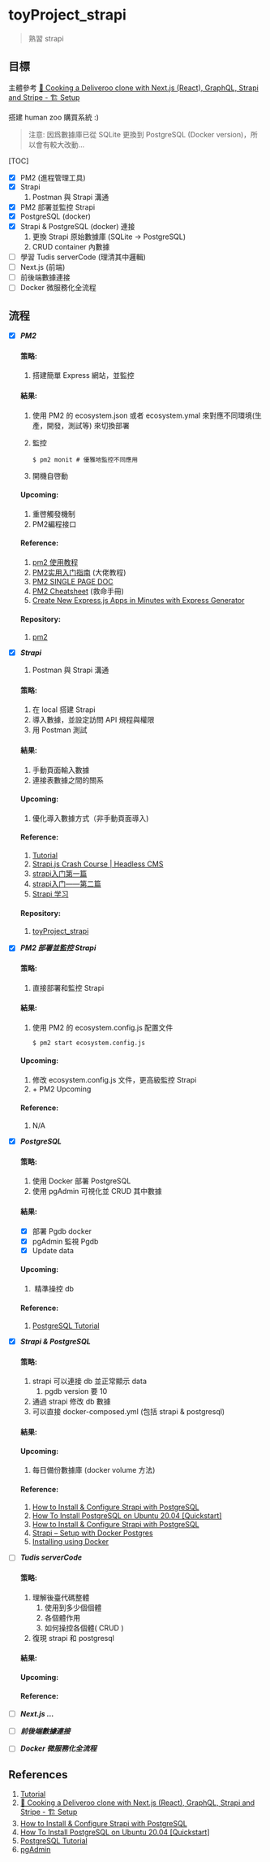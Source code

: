 # toyProject_strapi
> 熟習 strapi

## 目標

主體參考 [🍝 Cooking a Deliveroo clone with Next.js (React), GraphQL, Strapi and Stripe - 🏗️ Setup](https://strapi.io/blog/strapi-next-setup) 

搭建 human zoo 購買系統 :)

> 注意: 因爲數據庫已從 SQLite 更換到 PostgreSQL (Docker version)，所以會有較大改動...

[TOC]

- [x] PM2 (進程管理工具)
- [x] Strapi
  1. Postman 與 Strapi 溝通
- [x] PM2 部署並監控 Strapi
- [x] PostgreSQL (docker)
- [x] Strapi & PostgreSQL (docker) 連接
  1. 更換 Strapi 原始數據庫 (SQLite -> PostgreSQL)
  2. CRUD container 內數據
- [ ] 學習 Tudis  serverCode (理清其中邏輯)
- [ ] Next.js (前端)
- [ ] 前後端數據連接
- [ ] Docker 微服務化全流程

## 流程

- [x] ***PM2***

  #### 策略: 

  1. 搭建簡單 Express 網站，並監控

  #### 結果:

  1. 使用 PM2 的 ecosystem.json 或者 ecosystem.ymal 來對應不同環境(生產，開發，測試等) 來切換部署

  2. 監控

     ```shell
     $ pm2 monit # 優雅地監控不同應用
     ```

  3. 開機自啓動

  #### Upcoming:

  1. 重啓觸發機制
  2.  PM2編程接口

  #### Reference:

  1. [pm2 使用教程](https://www.jianshu.com/p/5f808762a71a)
  2. [PM2实用入门指南](https://www.cnblogs.com/chyingp/p/pm2-documentation.html) (大佬教程)
  3. [PM2 SINGLE PAGE DOC](https://pm2.keymetrics.io/docs/usage/pm2-doc-single-page/)
  4. [PM2 Cheatsheet](https://devhints.io/pm2) (救命手冊)
  5. [Create New Express.js Apps in Minutes with Express Generator](https://www.sitepoint.com/create-new-express-js-apps-with-express-generator/)

  #### Repository:

  1. [pm2](https://github.com/Mini-Pingu/pm2)

- [x] ***Strapi*** 

  1. Postman 與 Strapi 溝通

  #### 策略:

  1. 在 local 搭建 Strapi
  2. 導入數據，並設定訪問 API 規程與權限
  3. 用 Postman 測試

  #### 結果:

  1. 手動頁面輸入數據
  2. 連接表數據之間的關系

  #### Upcoming:

  1. 優化導入數據方式（非手動頁面導入)

  #### Reference:

  1. [Tutorial](https://strapi.io/documentation/3.0.0-beta.x/getting-started/quick-start-tutorial.html#_1-install-strapi-and-create-a-project)
  2. [Strapi.js Crash Course | Headless CMS](https://www.youtube.com/watch?v=6FnwAbd2SDY)
  3. [strapi入门第一篇](https://blog.csdn.net/qq_41535611/article/details/107902915)
  4. [strapi入门——第二篇](https://blog.csdn.net/qq_41535611/article/details/107912549)
  5. [Strapi 学习](https://github.com/AutumnFish/strapi_study)

  #### Repository:

  1. [toyProject_strapi](https://github.com/Mini-Pingu/toyProject_strapi)

- [x] ***PM2 部署並監控 Strapi***

  #### 策略: 

  1. 直接部署和監控 Strapi

  #### 結果:

  1. 使用 PM2 的 ecosystem.config.js 配置文件

     ```shell
     $ pm2 start ecosystem.config.js
     ```

  #### Upcoming:

  1. 修改 ecosystem.config.js 文件，更高級監控 Strapi
  2. \+ PM2 Upcoming

  #### Reference:

  1. N/A

- [x] ***PostgreSQL***

  #### 策略:

  1. 使用 Docker 部署 PostgreSQL
  2. 使用 pgAdmin 可視化並 CRUD 其中數據
  
  #### 結果:
  
  - [x] 部署 Pgdb docker
  - [x] pgAdmin 監視 Pgdb
  - [x] Update data
  
  #### Upcoming:
  
  1. ​	精準操控 db
  
  #### Reference:
  
  1. [PostgreSQL Tutorial](https://www.postgresqltutorial.com/)

- [x] ***Strapi & PostgreSQL***

  #### 策略:

  1. strapi 可以連接 db 並正常顯示  data
     1.  pgdb version 要 10
  2. 通過 strapi 修改  db 數據
  3. 可以直接 docker-composed.yml (包括 strapi & postgresql)

  #### 結果:

  #### Upcoming:

  1. 每日備份數據庫 (docker volume 方法)

  #### Reference:

  1. [How to Install & Configure Strapi with PostgreSQL](https://tute.io/install-configure-strapi-postgresql)
  2. [How To Install PostgreSQL on Ubuntu 20.04 [Quickstart]](https://www.digitalocean.com/community/tutorials/how-to-install-postgresql-on-ubuntu-20-04-quickstart)
  3. [How to Install & Configure Strapi with PostgreSQL](https://tute.io/install-configure-strapi-postgresql)
  4. [Strapi – Setup with Docker Postgres](https://danielcorcoranssql.wordpress.com/2020/04/23/strapi-setup-with-docker-postgres/)
  5. [Installing using Docker](https://strapi.io/documentation/v3.x/installation/docker.html)

- [ ] ***Tudis  serverCode***

  #### 策略:

  1. 理解後臺代碼整體
     1. 使用到多少個個體
     2. 各個體作用 
     3. 如何操控各個體( CRUD )
  2. 復現 strapi 和 postgresql

  #### 結果:

  #### Upcoming:

  #### Reference:

- [ ] ***Next.js ...***

- [ ] ***前後端數據連接***

- [ ] ***Docker 微服務化全流程***

## References

1. [Tutorial](https://strapi.io/documentation/3.0.0-beta.x/getting-started/quick-start-tutorial.html#_1-install-strapi-and-create-a-project)
2. [🍝 Cooking a Deliveroo clone with Next.js (React), GraphQL, Strapi and Stripe - 🏗️ Setup](https://strapi.io/blog/strapi-next-setup) 
3. [How to Install & Configure Strapi with PostgreSQL](https://tute.io/install-configure-strapi-postgresql)
4. [How To Install PostgreSQL on Ubuntu 20.04 [Quickstart]](https://www.digitalocean.com/community/tutorials/how-to-install-postgresql-on-ubuntu-20-04-quickstart)
5. [PostgreSQL Tutorial](https://www.postgresqltutorial.com/)
6. [pgAdmin](https://www.pgadmin.org/)

